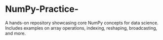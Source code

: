 # NumPy-Practice-
A hands-on repository showcasing core NumPy concepts for data science. Includes examples on array operations, indexing, reshaping, broadcasting, and more.
